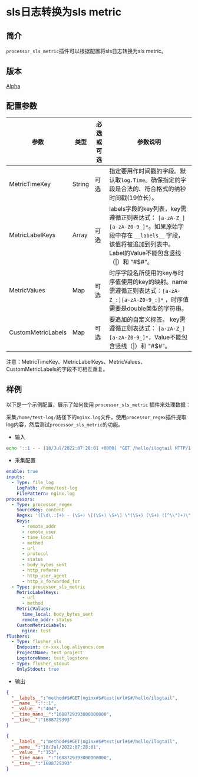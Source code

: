 # sls日志转换为sls metric

## 简介

`processor_sls_metric`插件可以根据配置将sls日志转换为sls metric。

## 版本

[Alpha](../stability-level.md)

## 配置参数

| 参数                 | 类型     | 必选或可选 | 参数说明                                                                                                                     |
|--------------------|--------|-------|--------------------------------------------------------------------------------------------------------------------------|
| MetricTimeKey      | String | 可选    | 指定要用作时间戳的字段。默认取`log.Time`。确保指定的字段是合法的、符合格式的纳秒时间戳(19位长）。                                                                  |
| MetricLabelKeys    | Array  | 可选    | labels字段的key列表，key需遵循正则表达式： `[a-zA-Z_][a-zA-Z0-9_]*`。如果原始字段中存在 `__labels__` 字段，该值将被追加到列表中。 Label的Value不能包含竖线（\|）和 "#$#"。 |
| MetricValues       | Map    | 可选    | 时序字段名所使用的key与时序值使用的key的映射。name需遵循正则表达式：`[a-zA-Z_:][a-zA-Z0-9_:]*` ，时序值需要是double类型的字符串。                                   |
| CustomMetricLabels | Map    | 可选    | 要追加的自定义标签。 key需遵循正则表达式： `[a-zA-Z_][a-zA-Z0-9_]*`，Value不能包含竖线（\|）和 "#$#"。                                                 |

注意：MetricTimeKey、MetricLabelKeys、MetricValues、CustomMetricLabels的字段不可相互重复。

## 样例

以下是一个示例配置，展示了如何使用 `processor_sls_metric` 插件来处理数据：

采集`/home/test-log/`路径下的`nginx.log`文件，使用`processor_regex`插件提取log内容，然后测试`processor_sls_metric`的功能。

* 输入

```bash
echo '::1 - - [18/Jul/2022:07:28:01 +0000] "GET /hello/ilogtail HTTP/1.1" 404 153 "-" "curl/7.74.0" "-"' >> /home/test-log/nginx.log
```

* 采集配置

```yaml
enable: true
inputs:
  - Type: file_log
    LogPath: /home/test-log
    FilePattern: nginx.log
processors:
  - Type: processor_regex
    SourceKey: content
    Regex: '([\d\.:]+) - (\S+) \[(\S+) \S+\] \"(\S+) (\S+) ([^\\"]+)\" (\d+) (\d+) \"([^\\"]*)\" \"([^\\"]*)\" \"([^\\"]*)\"'
    Keys:
      - remote_addr
      - remote_user
      - time_local
      - method
      - url
      - protocol
      - status
      - body_bytes_sent
      - http_referer
      - http_user_agent
      - http_x_forwarded_for
  - Type: processor_sls_metric
    MetricLabelKeys:
      - url
      - method
    MetricValues:
      time_local: body_bytes_sent
      remote_addr: status
    CustomMetricLabels:
      nginx: test
flushers:
  - Type: flusher_sls
    Endpoint: cn-xxx.log.aliyuncs.com
    ProjectName: test_project
    LogstoreName: test_logstore
  - Type: flusher_stdout
    OnlyStdout: true
```

* 输出

```json
{
  "__labels__":"method#$#GET|nginx#$#test|url#$#/hello/ilogtail",
  "__name__":"::1",
  "__value__":"404",
  "__time_nano__":"1688729393000000000",
  "__time__":"1688729393"
}
```
```json
{
  "__labels__":"method#$#GET|nginx#$#test|url#$#/hello/ilogtail",
  "__name__":"18/Jul/2022:07:28:01",
  "__value__":"153",
  "__time_nano__":"1688729393000000000",
  "__time__":"1688729393"
}
```